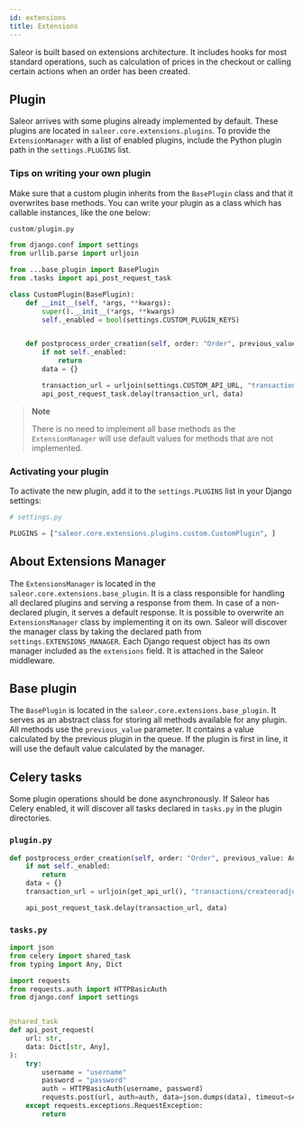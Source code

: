 ```yaml
---
id: extensions
title: Extensions
---
```


Saleor is built based on extensions architecture. It includes hooks for most standard operations, such as calculation of prices in the checkout or calling certain actions when an order has been created.


## Plugin

Saleor arrives with some plugins already implemented by default. These plugins are located in `saleor.core.extensions.plugins`. 
To provide the `ExtensionManager` with a list of enabled plugins, include the Python plugin path in the `settings.PLUGINS` list.


### Tips on writing your own plugin

Make sure that a custom plugin inherits from the `BasePlugin` class and that it overwrites base methods. 
You can write your plugin as a class which has callable instances, like the one below:

```python
custom/plugin.py

from django.conf import settings
from urllib.parse import urljoin

from ...base_plugin import BasePlugin
from .tasks import api_post_request_task

class CustomPlugin(BasePlugin):
    def __init__(self, *args, **kwargs):
        super().__init__(*args, **kwargs)
        self._enabled = bool(settings.CUSTOM_PLUGIN_KEYS)


    def postprocess_order_creation(self, order: "Order", previous_value: Any):
        if not self._enabled:
            return
        data = {}

        transaction_url = urljoin(settings.CUSTOM_API_URL, "transactions/createoradjust")
        api_post_request_task.delay(transaction_url, data)
```

> **Note**
>
> There is no need to implement all base methods as the `ExtensionManager` will use default values for methods that are not implemented.


### Activating your plugin

To activate the new plugin, add it to the `settings.PLUGINS` list in your Django settings:

```python
# settings.py

PLUGINS = ["saleor.core.extensions.plugins.custom.CustomPlugin", ]
```


## About Extensions Manager

The `ExtensionsManager` is located in the `saleor.core.extensions.base_plugin`. It is a class responsible for handling all declared plugins and serving a response from them. In case of a non-declared plugin, it serves a default response. 
It is possible to overwrite an `ExtensionsManager` class by implementing it on its own. Saleor will discover the manager class by taking the declared path from `settings.EXTENSIONS_MANAGER`. 
Each Django request object has its own manager included as the `extensions` field. It is attached in the Saleor middleware.


## Base plugin

The `BasePlugin` is located in the `saleor.core.extensions.base_plugin`. 
It serves as an abstract class for storing all methods available for any plugin. All methods use the `previous_value` parameter. It contains a value calculated by the previous plugin in the queue. 
If the plugin is first in line, it will use the default value calculated by the manager.


## Celery tasks

Some plugin operations should be done asynchronously. If Saleor has Celery enabled, it will discover all tasks declared in `tasks.py` in the plugin directories.


### `plugin.py`

```python
def postprocess_order_creation(self, order: "Order", previous_value: Any):
    if not self._enabled:
        return
    data = {}
    transaction_url = urljoin(get_api_url(), "transactions/createoradjust")

    api_post_request_task.delay(transaction_url, data)
```


### `tasks.py`

```python
import json
from celery import shared_task
from typing import Any, Dict

import requests
from requests.auth import HTTPBasicAuth
from django.conf import settings


@shared_task
def api_post_request(
    url: str,
    data: Dict[str, Any],
):
    try:
        username = "username"
        password = "password"
        auth = HTTPBasicAuth(username, password)
        requests.post(url, auth=auth, data=json.dumps(data), timeout=settings.TIMEOUT)
    except requests.exceptions.RequestException:
        return
```